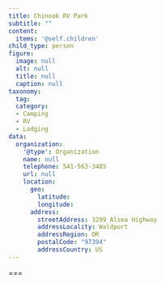 ```yaml
---
title: Chinook RV Park
subtitle: ""
content:
  items: '@self.children'
child_type: person
figure:
  image: null
  alt: null
  title: null
  caption: null
taxonomy:
  tag:
  category:
  - Camping
  - RV
  - Lodging
data:
  organization:
    '@type': Organization
    name: null
    telephone: 541-563-3485
    url: null
    location:
      geo:
        latitude:
        longitude:
      address:
        streetAddress: 3299 Alsea Highway
        addressLocality: Waldport
        addressRegion: OR
        postalCode: "97394"
        addressCountry: US
---
```




===
